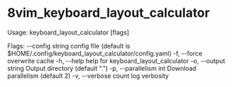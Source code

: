 # 8vim_keyboard_layout_calculator

Usage:
  keyboard_layout_calculator [flags]

Flags:
      --config string     config file (default is $HOME/.config/keyboard_layout_calculator/config.yaml)
  -f, --force             overwrite cache
  -h, --help              help for keyboard_layout_calculator
  -o, --output string     Output directory (default ".")
  -p, --parallelism int   Download parallelism (default 2)
  -v, --verbose count     log verbosity
